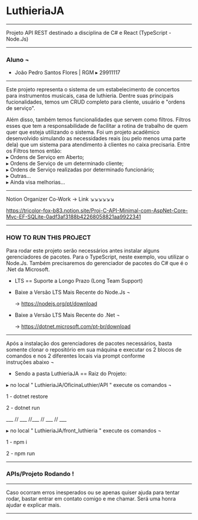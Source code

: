 # LuthieriaJA
___________________________________________
Projeto API REST destinado a disciplina de C# 
                e React (TypeScript - Node.Js)
___________________________________________
 ### Aluno ¬
 
- João Pedro Santos Flores | 
RGM ▸ 29911117
___________________________________________

Este projeto representa o sistema de um estabelecimento de concertos para instrumentos musicais, casa de luthieria. 
Dentre suas principais fucionalidades, temos um CRUD completo para cliente, usuário e "ordens de serviço".

Além disso, também temos funcionalidades 
que servem como filtros. Filtros esses que 
tem a responsabilidade de facilitar a 
rotina de trabalho de quem quer que esteja 
utilizando o sistema. Foi um projeto 
acadêmico desenvolvido simulando as 
necessidades reais (ou pelo menos uma 
parte dela) que um sistema para atendimento 
à clientes no caixa precisaria.
    Entre os Filtros temos então:    
▸ Ordens de Serviço em Aberto;    
▸ Ordens de Serviço de um determinado 
cliente;      
▸ Ordens de Serviço realizadas por determinado 
funcionário;    
▸ Outras...    
▸ Ainda visa melhorias...    

___________________________________________

Notion Organizer Co-Work -> Link ↘️↘️↘️↘️↘️↘️

https://tricolor-fox-b83.notion.site/Proj-C-API-Minimal-com-AspNet-Core-Mvc-EF-SQLite-0adf3af3188b42268058821aa9922341

___________________________________________

###  HOW TO RUN THIS PROJECT ###

Para rodar este projeto serão necessários 
antes instalar alguns gerenciadores de pacotes.
Para o TypeScript, neste exemplo, vou utilizar 
o Node.Js. Também precisaremos do gerenciador
de pacotes do C# que é o .Net da Microsoft.

* LTS == Suporte a Longo Prazo (Long Team Support)

- Baixe a Versão LTS Mais Recente do Node.Js ¬
  
    -> https://nodejs.org/pt/download

- Baixe a Versão LTS Mais Recente do .Net ¬
  
    -> https://dotnet.microsoft.com/pt-br/download
  
___________________________________________

Após a instalação dos gerenciadores de pacotes 
necessários, basta somente clonar o repositório 
em sua máquina e executar os 2 blocos de comandos 
e nos 2 diferentes locais via prompt conforme  
instruções abaixo  ¬

* Sendo a pasta LuthieriaJA  ==  Raiz do Projeto:

▸ no local " LuthieriaJA/OficinaLuthier/API " execute os comandos  ¬

1 - dotnet restore

2 - dotnet run

  ___ // ___ //___ // ___ // ___
        
▸ no local " LuthieriaJA/front_luthieria " execute os comandos  ¬

1 - npm i

2 - npm run
___________________________________________

###  APIs/Projeto Rodando ! ###
___________________________________________

Caso ocorram erros inesperados ou se 
apenas quiser ajuda para tentar rodar, 
bastar entrar em contato comigo e me chamar.
Será uma honra ajudar e explicar mais.
___________________________________________
